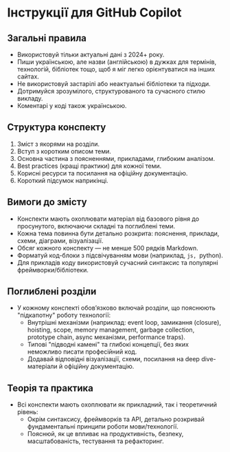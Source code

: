 # Інструкції для GitHub Copilot

## Загальні правила

-   Використовуй тільки актуальні дані з 2024+ року.
-   Пиши українською, але назви (англійською) в дужках для термінів, технологій, бібліотек тощо, щоб я міг легко орієнтуватися на інших сайтах.
-   Не використовуй застарілі або неактуальні бібліотеки та підходи.
-   Дотримуйся зрозумілого, структурованого та сучасного стилю викладу.
-   Коментарі у коді також українською.

## Структура конспекту

1. Зміст з якорями на розділи.
2. Вступ з коротким описом теми.
3. Основна частина з поясненнями, прикладами, глибоким аналізом.
4. Best practices (кращі практики) для кожної теми.
5. Корисні ресурси та посилання на офіційну документацію.
6. Короткий підсумок наприкінці.

## Вимоги до змісту

-   Конспекти мають охоплювати матеріал від базового рівня до просунутого, включаючи складні та поглиблені теми.
-   Кожна тема повинна бути детально розкрита: пояснення, приклади, схеми, діаграми, візуалізації.
-   Обсяг кожного конспекту — не менше 500 рядків Markdown.
-   Форматуй код-блоки з підсвічуванням мови (наприклад, `js, `python).
-   Для прикладів коду використовуй сучасний синтаксис та популярні фреймворки/бібліотеки.

## Поглиблені розділи

-   У кожному конспекті обов’язково включай розділи, що пояснюють "підкапотну" роботу технології:
    -   Внутрішні механізми (наприклад: event loop, замикання (closure), hoisting, scope, memory management, garbage collection, prototype chain, async механізми, performance traps).
    -   Типові "підводні камені" та глибокі концепції, без яких неможливо писати професійний код.
    -   Додавай відповідні візуалізації, схеми, посилання на deep dive-матеріали й офіційну документацію.

## Теорія та практика

-   Всі конспекти мають охоплювати як прикладний, так і теоретичний рівень:
    -   Окрім синтаксису, фреймворків та API, детально розкривай фундаментальні принципи роботи мови/технології.
    -   Пояснюй, як це впливає на продуктивність, безпеку, масштабованість, тестування та рефакторинг.
